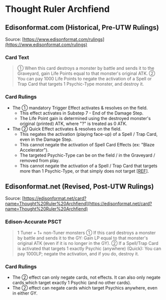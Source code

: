 # Thought Ruler Archfiend

## Edisonformat.com (Historical, Pre-UTW Rulings)

Source: [https://www.edisonformat.com/rulings](https://www.edisonformat.com/rulings)

### Card Text

> ① When this card destroys a monster by battle and sends it to the Graveyard, gain Life Points equal to that monster's original ATK. ② You can pay 1000 Life Points to negate the activation of a Spell or Trap Card that targets 1 Psychic-Type monster, and destroy it.

### Card Rulings

*   The ① mandatory Trigger Effect activates & resolves on the field.
    *   This effect activates in Substep 7 - End of the Damage Step.
    *   The Life Point gain is determined using the destroyed monster's original (printed) ATK, where "?" is treated as 0 ATK.
*   The ② Quick Effect activates & resolves on the field.
    *   This negates the activation (playing face-up) of a Spell / Trap Card, even in the Damage Step.
    *   This cannot negate the activation of Spell Card Effects (ex: "Blaze Accelerator").
    *   The targeted Psychic-Type can be on the field / in the Graveyard / removed from play.
    *   This cannot negate the activation of a Spell / Trap Card that targets more than 1 Psychic-Type, or that simply does not target \[[REF](https://yugipedia.com/wiki/Forum:Icarus_Attack_vs._Thought_Ruler)\].

## Edisonformat.net (Revised, Post-UTW Rulings)

Source: [https://edisonformat.net/card?name=Thought%20Ruler%20Archfiend](https://edisonformat.net/card?name=Thought%20Ruler%20Archfiend)

### Edison-Accurate PSCT

> 1 Tuner + 1+ non-Tuner monsters
> ① If this card destroys a monster by battle and sends it to the GY:
> Gain LP equal to that monster's original ATK (even if it is no longer in the GY).
> ② If a Spell/Trap Card is activated that targets 1 exactly Psychic (anywhere) (Quick): You can pay 1000LP; negate the activation, and if you do, destroy it.

### Card Rulings

*   The ② effect can only negate cards, not effects. It can also only negate cards which target exactly 1 Psychic (and no other cards).
*   The ② effect can negate cards which target Psychics anywhere, even in either GY.
            